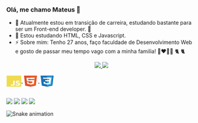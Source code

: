 ### Olá, me chamo Mateus 👋

- 🔭 Atualmente estou em transição de carreira, estudando bastante para ser um Front-end developer. 🤟
- 🌱 Estou estudando HTML, CSS e Javascript.
- ⚡ Sobre mim: Tenho 27 anos, faço faculdade de Desenvolvimento Web e gosto de passar meu tempo vago com a minha familia! 👩‍❤️‍💋‍👨 🐈 🐈

<div align="center">
  <a href="https://github.com/mateus-lr">
  <img height="180em" src="https://github-readme-stats.vercel.app/api?username=mateus-lr&show_icons=true&theme=dracula&include_all_commits=true&count_private=true"/>
  <img height="180em" src="https://github-readme-stats.vercel.app/api/top-langs/?username=mateus-lr&layout=compact&langs_count=7&theme=dracula"/>
</div>

  <div style="display: inline_block"><br>
  <img align="center" alt="Dev-Js" height="30" width="40" src="https://raw.githubusercontent.com/devicons/devicon/master/icons/javascript/javascript-plain.svg">
  <img align="center" alt="Dev-HTML" height="30" width="40" src="https://raw.githubusercontent.com/devicons/devicon/master/icons/html5/html5-original.svg">
  <img align="center" alt="Dev-CSS" height="30" width="40" src="https://raw.githubusercontent.com/devicons/devicon/master/icons/css3/css3-original.svg">
 
    
</div>
  
   ##
  
  <div> 
  <a href="https://www.instagram.com/mateus_r/" target="_blank"><img src="https://img.shields.io/badge/-Instagram-%23E4405F?style=for-the-badge&logo=instagram&logoColor=white" target="_blank"></a> 
  <a href = "mailto:mateus_lr@outlook.com"><img src="https://img.shields.io/badge/Outlook-0078D4?style=for-the-badge&logo=microsoft-outlook&logoColor=white" target="_blank"></a>
  <a href="AQUI VAI O LINK DO LINKEDIM" target="_blank"><img src="https://img.shields.io/badge/-LinkedIn-%230077B5?style=for-the-badge&logo=linkedin&logoColor=white" target="_blank"></a>
  <a href="https://twitter.com/maatscript" target="_blank"><img src="https://img.shields.io/badge/Twitter-1DA1F2?style=for-the-badge&logo=twitter&logoColor=white" target="_blank"></a>
    
  ![Snake animation](https://github.com/mateus-lr/mateus-lr/blob/output/github-contribution-grid-snake.svg)
 
</div>
